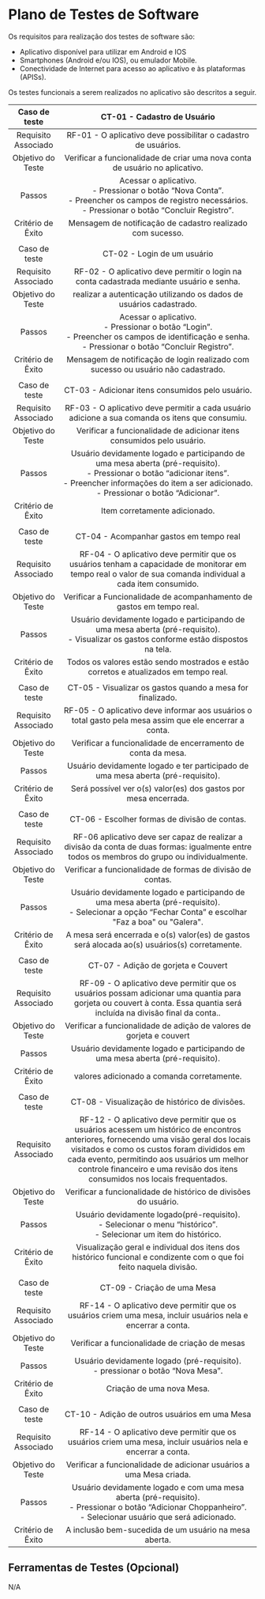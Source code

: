 # Plano de Testes de Software

Os requisitos para realização dos testes de software são: 

- Aplicativo disponível para utilizar em Android e IOS
- Smartphones (Android e/ou IOS), ou emulador Mobile.
- Conectividade de Internet para acesso ao aplicativo e às plataformas (APISs).

Os testes funcionais a serem realizados no aplicativo são descritos a seguir.

|    Caso de teste    | CT-01 - Cadastro de Usuário|
|:---:	|:---:	|
| Requisito Associado |RF-01 - O aplicativo deve possibilitar o cadastro de usuários.|
|  Objetivo do Teste  |Verificar a funcionalidade de criar uma nova conta de usuário no aplicativo.|
|        Passos       |Acessar o aplicativo.<br> - Pressionar o botão “Nova Conta”.<br> - Preencher os campos de registro necessários.<br> - Pressionar o botão “Concluir Registro”.|
|  Critério de Êxito  |Mensagem de notificação de cadastro realizado com sucesso.|
|  	|  	|
|    Caso de teste    | CT-02 - Login de um usuário|
| Requisito Associado |RF-02 - O aplicativo deve permitir o login na conta cadastrada mediante usuário e senha.|
|  Objetivo do Teste  |realizar a autenticação utilizando os dados de usuários cadastrado.|
|        Passos       |Acessar o aplicativo.<br> - Pressionar o botão “Login”.<br> - Preencher os campos de identificação e senha.<br> - Pressionar o botão “Concluir Registro”. |
|  Critério de Êxito  |Mensagem de notificação de login realizado com sucesso ou usuário não cadastrado.|
|  	|  	|
|    Caso de teste    |CT-03 - Adicionar itens consumidos pelo usuário.|
| Requisito Associado |RF-03 - O aplicativo deve permitir a cada usuário adicione a sua comanda os itens que consumiu.|
|  Objetivo do Teste  |Verificar a funcionalidade de adicionar itens consumidos pelo usuário.|
|        Passos       |Usuário devidamente logado e participando de uma mesa aberta (pré-requisito).<br> - Pressionar o botão “adicionar itens”.<br> - Preencher informações do item a ser adicionado.<br> - Pressionar o botão “Adicionar”.|
|  Critério de Êxito  |Item corretamente adicionado.|
|  	|  	|
|    Caso de teste    |CT-04 - Acompanhar gastos em tempo real|
| Requisito Associado |RF-04 - O aplicativo deve permitir que os usuários tenham a capacidade de monitorar em tempo real o valor de sua comanda individual a cada item consumido. |
|  Objetivo do Teste  |Verificar a Funcionalidade de acompanhamento de gastos em tempo real.|
|        Passos       |Usuário devidamente logado e participando de uma mesa aberta (pré-requisito).<br> - Visualizar os gastos conforme estão dispostos na tela.|
|  Critério de Êxito  |Todos os valores estão sendo mostrados e estão corretos e atualizados em tempo real.|
|  	|  	|
|    Caso de teste    |CT-05 - Visualizar os gastos quando a mesa for finalizado.|
| Requisito Associado |RF-05 - O aplicativo deve informar aos usuários o total gasto pela mesa assim que ele encerrar a conta. |
|  Objetivo do Teste  |Verificar a funcionalidade de encerramento de conta da mesa.|
|        Passos       |Usuário devidamente logado e ter participado de uma mesa aberta (pré-requisito).|
|  Critério de Êxito  | Será possível ver o(s) valor(es) dos gastos por mesa encerrada. |
|  	|  	|
|    Caso de teste    |CT-06 - Escolher formas de divisão de contas.|
| Requisito Associado |RF-06 aplicativo deve ser capaz de realizar a divisão da conta de duas formas: igualmente entre todos os membros do grupo ou individualmente.|
|  Objetivo do Teste  |Verificar a funcionalidade de formas de divisão de contas.|
|        Passos       |Usuário devidamente logado e participando de uma mesa aberta (pré-requisito).<br> - Selecionar a opção “Fechar Conta” e escolhar "Faz a boa" ou "Galera".|
|  Critério de Êxito  |A mesa será encerrada e o(s) valor(es) de gastos será alocada ao(s) usuários(s) corretamente.|
|  	|  	|
|    Caso de teste    |CT-07 - Adição de gorjeta e Couvert|
| Requisito Associado |RF-09 - O aplicativo deve permitir que os usuários possam adicionar uma quantia para gorjeta ou couvert à conta. Essa quantia será incluída na divisão final da conta..|
|  Objetivo do Teste  |Verificar a funcionalidade de adição de valores de gorjeta e couvert|
|        Passos       |Usuário devidamente logado e participando de uma mesa aberta (pré-requisito).<br> |
|  Critério de Êxito  |valores adicionado a comanda corretamente.|
|  	|  	|
|    Caso de teste    | CT-08 - Visualização de histórico de divisões.|
| Requisito Associado | RF-12 - O aplicativo deve permitir que os usuários acessem um histórico de encontros anteriores, fornecendo uma visão geral dos locais visitados e como os custos foram divididos em cada evento, permitindo aos usuários um melhor controle financeiro e uma revisão dos itens consumidos nos locais frequentados. |
|  Objetivo do Teste  | Verificar a funcionalidade de histórico de divisões do usuário. |
|        Passos       | Usuário devidamente logado(pré-requisito).<br> - Selecionar o menu “histórico”.<br> - Selecionar um item do histórico.|
|  Critério de Êxito  | Visualização geral e individual dos itens dos histórico funcional e condizente com o que foi feito naquela divisão. |
|  	|  	|
|    Caso de teste    | CT-09 - Criação de uma Mesa |
| Requisito Associado | RF-14 - O aplicativo deve permitir que os usuários criem uma mesa, incluir usuários nela e encerrar a conta. |
|  Objetivo do Teste  | Verificar a funcionalidade de criação de mesas |
|        Passos       | Usuário devidamente logado (pré-requisito).<br> - pressionar o botão “Nova Mesa”.|
|  Critério de Êxito  | Criação de uma nova Mesa. |
|  	|  	|
|    Caso de teste    | CT-10 - Adição de outros usuários em uma Mesa |
| Requisito Associado | RF-14 - O aplicativo deve permitir que os usuários criem uma mesa, incluir usuários nela e encerrar a conta.|
|  Objetivo do Teste  | Verificar a funcionalidade de adicionar usuários a uma Mesa criada.|
|        Passos       | Usuário devidamente logado e com uma mesa aberta (pré-requisito).<br> - Pressionar o botão “Adicionar Choppanheiro”.<br> - Selecionar usuário que será adicionado. |
|  Critério de Êxito  | A inclusão bem-sucedida de um usuário na mesa aberta.|

## Ferramentas de Testes (Opcional)

N/A
